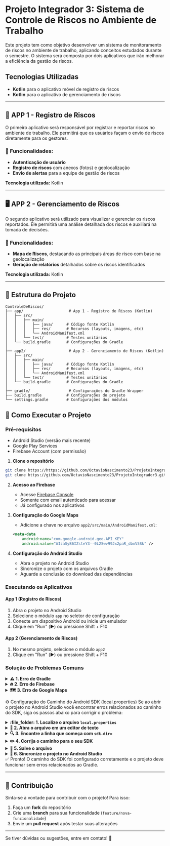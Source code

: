 # Projeto Integrador 3: Sistema de Controle de Riscos no Ambiente de Trabalho

Este projeto tem como objetivo desenvolver um sistema de monitoramento de riscos no ambiente de trabalho, aplicando conceitos estudados durante o semestre. O sistema será composto por dois aplicativos que irão melhorar a eficiência da gestão de riscos.

## Tecnologias Utilizadas
- **Kotlin** para o aplicativo móvel de registro de riscos
- **Kotlin** para o aplicativo de gerenciamento de riscos

---

## 📱 APP 1 - Registro de Riscos

O primeiro aplicativo será responsável por registrar e reportar riscos no ambiente de trabalho. Ele permitirá que os usuários façam o envio de riscos diretamente para os gestores.

### 📌 Funcionalidades:
- **Autenticação de usuário**
- **Registro de riscos** com anexos (fotos) e geolocalização
- **Envio de alertas** para a equipe de gestão de riscos

**Tecnologia utilizada:** Kotlin

---

## 🖥️ APP 2 - Gerenciamento de Riscos

O segundo aplicativo será utilizado para visualizar e gerenciar os riscos reportados. Ele permitirá uma análise detalhada dos riscos e auxiliará na tomada de decisões.

### 📌 Funcionalidades:
- **Mapa de Riscos**, destacando as principais áreas de risco com base na geolocalização
- **Geração de relatórios** detalhados sobre os riscos identificados

**Tecnologia utilizada:** Kotlin

---

## 📂 Estrutura do Projeto

```
ControleDeRiscos/
├── app/                    # App 1 - Registro de Riscos (Kotlin)
│   ├── src/
│   │   ├── main/
│   │   │   ├── java/      # Código fonte Kotlin
│   │   │   ├── res/       # Recursos (layouts, imagens, etc)
│   │   │   └── AndroidManifest.xml
│   │   └── test/          # Testes unitários
│   └── build.gradle       # Configurações do Gradle
│
├── app2/                   # App 2 - Gerenciamento de Riscos (Kotlin)
│   ├── src/
│   │   ├── main/
│   │   │   ├── java/      # Código fonte Kotlin
│   │   │   ├── res/       # Recursos (layouts, imagens, etc)
│   │   │   └── AndroidManifest.xml
│   │   └── test/          # Testes unitários
│   └── build.gradle       # Configurações do Gradle
│
├── gradle/                 # Configurações do Gradle Wrapper
├── build.gradle           # Configurações do projeto
└── settings.gradle        # Configurações dos módulos
```

## 🚀 Como Executar o Projeto

### Pré-requisitos
- Android Studio (versão mais recente)
- Google Play Services
- Firebase Account (com permissão)

1. **Clone o repositório**
```bash
git clone https://https://github.com/OctavioNascimento23/ProjetoIntegrador3.git
git clone https://github.com/OctavioNascimento23/ProjetoIntegrador3.gitAdd commentMore actions
```

2. **Acesso ao Firebase**
   - Acesse [Firebase Console](https://console.firebase.google.com)
   - Somente com email autenticado para acessar
   - Já configurado nos aplicativos

3. **Configuração do Google Maps**
   - Adicione a chave no arquivo `app2/src/main/AndroidManifest.xml`:
   ```xml
   <meta-data
       android:name="com.google.android.geo.API_KEY"
       android:value="AIzaSyB6IZsteY3--0L2Swv99Jx2paR_dbnV5Sk" />
   ```

4. **Configuração do Android Studio**
   - Abra o projeto no Android Studio
   - Sincronize o projeto com os arquivos Gradle
   - Aguarde a conclusão do download das dependências

### Executando os Aplicativos

#### App 1 (Registro de Riscos)
1. Abra o projeto no Android Studio
2. Selecione o módulo `app` no seletor de configuração
3. Conecte um dispositivo Android ou inicie um emulador
4. Clique em "Run" (▶️) ou pressione Shift + F10

#### App 2 (Gerenciamento de Riscos)
1. No mesmo projeto, selecione o módulo `app2`
2. Clique em "Run" (▶️) ou pressione Shift + F10

### Solução de Problemas Comuns

<details> <summary><strong>⚠️ 1. Erro de Gradle</strong></summary>

Se você encontrar erros relacionados ao Gradle, tente os seguintes passos:

- Execute "File > Invalidate Caches / Restart" no Android Studio.
- Atualize o Gradle para a versão mais recente, se necessário.

</details>

<details> <summary><strong>🔥 2. Erro de Firebase</strong></summary>

Se houver problemas com a configuração do Firebase:

- Verifique se o arquivo `google-services.json` está nos locais corretos (`app/google-services.json` e `app2/google-services.json`).
- Confirme se as dependências do Firebase estão corretamente declaradas nos arquivos `build.gradle` (tanto do projeto quanto dos módulos `app` e `app2`).

</details>

<details> <summary><strong>🗺️ 3. Erro de Google Maps</strong></summary>

Para resolver problemas com o Google Maps:

- Verifique se a chave da API do Google Maps está correta no arquivo `app2/src/main/AndroidManifest.xml`.
  ```xml
   <meta-data
       android:name="com.google.android.geo.API_KEY"
       android:value="AIzaSyB6IZsteY3--0L2Swv99Jx2paR_dbnV5Sk" />
   ```

</details>

:gear: Configuração do Caminho do Android SDK (local.properties)
Se ao abrir o projeto no Android Studio você encontrar erros relacionados ao caminho do SDK, siga os passos abaixo para corrigir o problema:

<details> <summary><strong>:file_folder: 1. Localize o arquivo <code>local.properties</code></strong></summary>
Vá até a raiz do projeto Android, normalmente em:
	ControleDeRiscos/local.properties
</details> <details> <summary><strong>📝 2. Abra o arquivo em um editor de texto</strong></summary>
Você pode usar qualquer editor, como:

Bloco de Notas

VS Code

Sublime Text

Notepad++

</details> <details> <summary><strong>🔍 3. Encontre a linha que começa com <code>sdk.dir=</code></strong></summary>
Exemplo antes da correção:
sdk.dir=C:\\Users\\Tavinho (MEU USUÁRIO)\\AppData\\Local\\Android\\Sdk
</details> <details> <summary><strong>✏️ 4. Corrija o caminho para o seu SDK</strong></summary>
Substitua pelo caminho correto no seu computador

Use barras duplas (\\) como separadores

Exemplo corrigido:
sdk.dir=C:\\Users\\SEU_USUARIO_LOCAL\\AppData\\Local\\Android\\Sdk

</details> <details> <summary><strong>💾 5. Salve o arquivo</strong></summary>
Após alterar, salve o arquivo local.properties

</details> <details> <summary><strong>🔄 6. Sincronize o projeto no Android Studio</strong></summary>
Volte ao Android Studio

Clique em: File > Sync Project with Gradle Files

Ou reinicie o Android Studio, que pode detectar a mudança automaticamente

</details>
✅ Pronto! O caminho do SDK foi configurado corretamente e o projeto deve funcionar sem erros relacionados ao Gradle.


---

## 📌 Contribuição

Sinta-se à vontade para contribuir com o projeto! Para isso:
1. Faça um **fork** do repositório
2. Crie uma **branch** para sua funcionalidade (`feature/nova-funcionalidade`)
3. Envie um **pull request** após testar suas alterações

---

Se tiver dúvidas ou sugestões, entre em contato! 🚀
